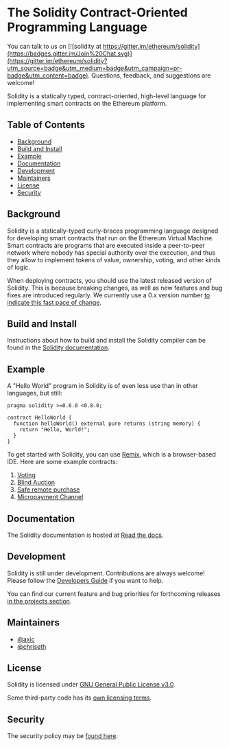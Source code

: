 # The Solidity Contract-Oriented Programming Language
You can talk to us on [![solidity at https://gitter.im/ethereum/solidity](https://badges.gitter.im/Join%20Chat.svg)](https://gitter.im/ethereum/solidity?utm_source=badge&utm_medium=badge&utm_campaign=pr-badge&utm_content=badge). Questions, feedback, and suggestions are welcome!

Solidity is a statically typed, contract-oriented, high-level language for implementing smart contracts on the Ethereum platform.

## Table of Contents

- [Background](#background)
- [Build and Install](#build-and-install)
- [Example](#example)
- [Documentation](#documentation)
- [Development](#development)
- [Maintainers](#maintainers)
- [License](#license)
- [Security](#security)

## Background

Solidity is a statically-typed curly-braces programming language designed for developing smart contracts
that run on the Ethereum Virtual Machine. Smart contracts are programs that are executed inside a peer-to-peer
network where nobody has special authority over the execution, and thus they allow to implement tokens of value,
ownership, voting, and other kinds of logic.

When deploying contracts, you should use the latest released version of
Solidity. This is because breaking changes, as well as new features and bug fixes are
introduced regularly. We currently use a 0.x version
number [to indicate this fast pace of change](https://semver.org/#spec-item-4).

## Build and Install

Instructions about how to build and install the Solidity compiler can be
found in the [Solidity documentation](https://solidity.readthedocs.io/en/latest/installing-solidity.html#building-from-source).


## Example

A "Hello World" program in Solidity is of even less use than in other languages, but still:

```solidity
pragma solidity >=0.6.0 <0.8.0;

contract HelloWorld {
  function helloWorld() external pure returns (string memory) {
    return "Hello, World!";
  }
}
```

To get started with Solidity, you can use [Remix](https://remix.ethereum.org/), which is a
browser-based IDE. Here are some example contracts:

1. [Voting](https://solidity.readthedocs.io/en/latest/solidity-by-example.html#voting)
2. [Blind Auction](https://solidity.readthedocs.io/en/latest/solidity-by-example.html#blind-auction)
3. [Safe remote purchase](https://solidity.readthedocs.io/en/latest/solidity-by-example.html#safe-remote-purchase)
4. [Micropayment Channel](https://solidity.readthedocs.io/en/latest/solidity-by-example.html#micropayment-channel)

## Documentation

The Solidity documentation is hosted at [Read the docs](https://solidity.readthedocs.io).

## Development

Solidity is still under development. Contributions are always welcome!
Please follow the
[Developers Guide](https://solidity.readthedocs.io/en/latest/contributing.html)
if you want to help.

You can find our current feature and bug priorities for forthcoming
releases [in the projects section](https://github.com/ethereum/solidity/projects).

## Maintainers
* [@axic](https://github.com/axic)
* [@chriseth](https://github.com/chriseth)

## License
Solidity is licensed under [GNU General Public License v3.0](LICENSE.txt).

Some third-party code has its [own licensing terms](cmake/templates/license.h.in).

## Security

The security policy may be [found here](SECURITY.md).
